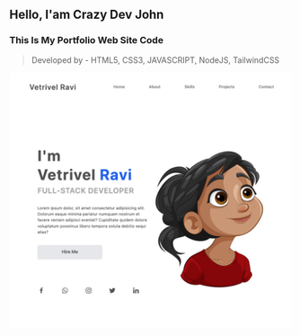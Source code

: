 ## **Hello, I'am Crazy Dev John**

### This Is My Portfolio Web Site Code

> Developed by - HTML5, CSS3, JAVASCRIPT, NodeJS, TailwindCSS

![Crazy Dev John - Portfolio](./snap.png)
